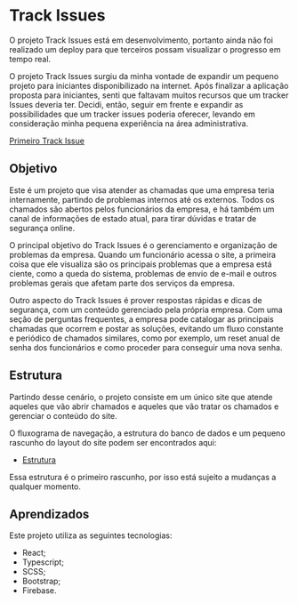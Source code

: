 # Track Issues

O projeto Track Issues está em desenvolvimento, portanto ainda não foi realizado um deploy para que terceiros possam visualizar o progresso em tempo real.

O projeto Track Issues surgiu da minha vontade de expandir um pequeno projeto para iniciantes disponibilizado na internet. Após finalizar a aplicação proposta para iniciantes, senti que faltavam muitos recursos que um tracker Issues deveria ter. Decidi, então, seguir em frente e expandir as possibilidades que um tracker issues poderia oferecer, levando em consideração minha pequena experiência na área administrativa.

[Primeiro Track Issue](https://levipereira9.github.io/Track-Issue-JS/)

## Objetivo

Este é um projeto que visa atender as chamadas que uma empresa teria internamente, partindo de problemas internos até os externos. Todos os chamados são abertos pelos funcionários da empresa, e há também um canal de informações de estado atual, para tirar dúvidas e tratar de segurança online.

O principal objetivo do Track Issues é o gerenciamento e organização de problemas da empresa. Quando um funcionário acessa o site, a primeira coisa que ele visualiza são os principais problemas que a empresa está ciente, como a queda do sistema, problemas de envio de e-mail e outros problemas gerais que afetam parte dos serviços da empresa.

Outro aspecto do Track Issues é prover respostas rápidas e dicas de segurança, com um conteúdo gerenciado pela própria empresa. Com uma seção de perguntas frequentes, a empresa pode catalogar as principais chamadas que ocorrem e postar as soluções, evitando um fluxo constante e periódico de chamados similares, como por exemplo, um reset anual de senha dos funcionários e como proceder para conseguir uma nova senha.

## Estrutura

Partindo desse cenário, o projeto consiste em um único site que atende aqueles que vão abrir chamados e aqueles que vão tratar os chamados e gerenciar o conteúdo do site.

O fluxograma de navegação, a estrutura do banco de dados e um pequeno rascunho do layout do site podem ser encontrados aqui:

- [Estrutura](https://whimsical.com/pagina-AmECzDfKjtvHi7Jk338JdA)

Essa estrutura é o primeiro rascunho, por isso está sujeito a mudanças a qualquer momento.

## Aprendizados

Este projeto utiliza as seguintes tecnologias:

- React;
- Typescript;
- SCSS;
- Bootstrap;
- Firebase.
